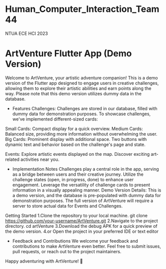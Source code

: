 # Human_Computer_Interaction_Team44
NTUA ECE HCI 2023

# ArtVenture Flutter App (Demo Version)
Welcome to ArtVenture, your artistic adventure companion! This is a demo version of the Flutter app designed to engage users in creative challenges, allowing them to explore their artistic abilities and earn points along the way. Please note that this demo version utilizes dummy data in the database.

- Features
Challenges:
Challenges are stored in our database, filled with dummy data for demonstration purposes.
To showcase challenges, we've implemented different-sized cards:

Small Cards:
  Compact display for a quick overview.
Medium Cards:
  Balanced size, providing more information without overwhelming the user.
Big Cards:
  Prominent display with additional space.
  Two buttons with dynamic text and behavior based on the challenge's page and state.

Events:
Explore artistic events displayed on the map.
Discover exciting art-related activities near you.

- Implementation Notes
Challenges play a central role in the app, serving as a bridge between users and their creative journey.
Utilize the challenge states (open, in progress, done) to enhance user engagement.
Leverage the versatility of challenge cards to present information in a visually appealing manner.
Demo Version Details:
This is a demo version, and the database is pre-populated with dummy data for demonstration purposes. The full version of ArtVenture will require a server to store actual data for Events and Challenges.

Getting Started
1.Clone the repository to your local machine.
git clone https://github.com/your-username/ArtVenture.git
2.Navigate to the project directory.
cd artVenture
3.Download the debug APK for a quick preview of the demo version.
4.or Open the project in your preferred IDE or text editor

- Feedback and Contributions
We welcome your feedback and contributions to make ArtVenture even better. Feel free to submit issues, pull requests, or reach out to the project maintainers.

Happy adventuring with ArtVenture! 🎨
